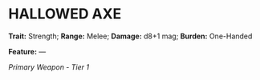# HALLOWED AXE

**Trait:** Strength; **Range:** Melee; **Damage:** d8+1 mag; **Burden:** One-Handed

**Feature:** —

*Primary Weapon - Tier 1*
